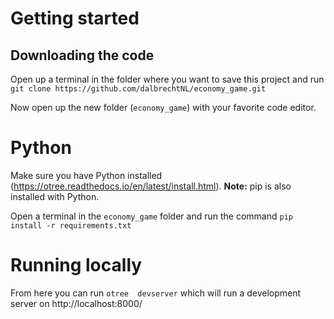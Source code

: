 # Getting started
## Downloading the code
Open up a terminal in the folder where you want to save this project and run
`git clone https://github.com/dalbrechtNL/economy_game.git`

Now open up the new folder (`economy_game`) with your favorite code editor.

# Python
Make sure you have Python installed (https://otree.readthedocs.io/en/latest/install.html). **Note:** pip is also installed with Python.

Open a terminal in the `economy_game` folder and run the command `pip install -r requirements.txt`

# Running locally
From here you can run `otree  devserver` which will run a development server on http://localhost:8000/